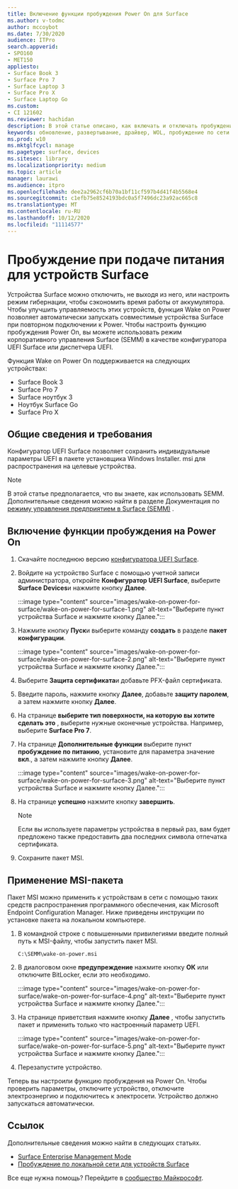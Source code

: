 ```yaml
---
title: Включение функции пробуждения Power On для Surface
ms.author: v-todmc
author: mccoybot
ms.date: 7/30/2020
audience: ITPro
search.appverid:
- SPO160
- MET150
appliesto:
- Surface Book 3
- Surface Pro 7
- Surface Laptop 3
- Surface Pro X
- Surface Laptop Go
ms.custom:
- CI 121602
ms.reviewer: hachidan
description: В этой статье описано, как включать и отключать пробуждение Power On для устройств Surface.
keywords: обновление, развертывание, драйвер, WOL, пробуждение по сети
ms.prod: w10
ms.mktglfcycl: manage
ms.pagetype: surface, devices
ms.sitesec: library
ms.localizationpriority: medium
ms.topic: article
manager: laurawi
ms.audience: itpro
ms.openlocfilehash: dee2a2962cf6b70a1bf11cf597b4d41f4b5568e4
ms.sourcegitcommit: c1efb75e8524193bdc0a5f7496dc23a92ac665c8
ms.translationtype: MT
ms.contentlocale: ru-RU
ms.lasthandoff: 10/12/2020
ms.locfileid: "11114577"
---
```

# Пробуждение при подаче питания для устройств Surface

Устройства Surface можно отключить, не выходя из него, или настроить режим гибернации, чтобы сэкономить время работы от аккумулятора. Чтобы улучшить управляемость этих устройств, функция Wake on Power позволяет автоматически запускать совместимые устройства Surface при повторном подключении к Power. Чтобы настроить функцию пробуждения Power On, вы можете использовать режим корпоративного управления Surface (SEMM) в качестве конфигуратора UEFI Surface или диспетчера UEFI.

Функция Wake on Power On поддерживается на следующих устройствах:

- Surface Book 3
- Surface Pro 7
- Surface ноутбук 3
- Ноутбук Surface Go
- Surface Pro X 


## Общие сведения и требования

Конфигуратор UEFI Surface позволяет сохранить индивидуальные параметры UEFI в пакете установщика Windows Installer. msi для распространения на целевые устройства. 

> [!NOTE]
> В этой статье предполагается, что вы знаете, как использовать SEMM. Дополнительные сведения можно найти в разделе Документация по [режиму управления предприятием в Surface (SEMM)](surface-enterprise-management-mode.md) .

## Включение функции пробуждения на Power On

1.  Скачайте последнюю версию [конфигуратора UEFI Surface](https://www.microsoft.com/download/confirmation.aspx?id=46703).
2.  Войдите на устройство Surface с помощью учетной записи администратора, откройте **Конфигуратор UEFI Surface**, выберите **Surface Devices**и нажмите кнопку **Далее**.

    :::image type="content" source="images/wake-on-power-for-surface/wake-on-power-for-surface-1.png" alt-text="Выберите пункт устройства Surface и нажмите кнопку Далее.":::
3.  Нажмите кнопку **Пуск**и выберите команду **создать** в разделе **пакет конфигурации**.

    :::image type="content" source="images/wake-on-power-for-surface/wake-on-power-for-surface-2.png" alt-text="Выберите пункт устройства Surface и нажмите кнопку Далее.":::
4.  Выберите **Защита сертификата**и добавьте PFX-файл сертификата. 
5. Введите пароль, нажмите кнопку **Далее**, добавьте **защиту паролем**, а затем нажмите кнопку **Далее**.
6.  На странице **выберите тип поверхности, на которую вы хотите сделать это** , выберите нужные оконечные устройства. Например, выберите **Surface Pro 7**.
7.  На странице **Дополнительные функции** выберите пункт **пробуждение по питанию**, установите для параметра значение **вкл**., а затем нажмите кнопку **Далее**.

    :::image type="content" source="images/wake-on-power-for-surface/wake-on-power-for-surface-3.png" alt-text="Выберите пункт устройства Surface и нажмите кнопку Далее."::: 
8.  На странице **успешно** нажмите кнопку **завершить**.

    > [!NOTE]
    > Если вы используете параметры устройства в первый раз, вам будет предложено также предоставить два последних символа отпечатка сертификата. 
9.  Сохраните пакет MSI. 

## Применение MSI-пакета 

Пакет MSI можно применить к устройствам в сети с помощью таких средств распространения программного обеспечения, как Microsoft Endpoint Configuration Manager. Ниже приведены инструкции по установке пакета на локальном компьютере. 

1.  В командной строке с повышенными привилегиями введите полный путь к MSI-файлу, чтобы запустить пакет MSI. 

    ```
    C:\SEMM\wake-on-power.msi 
    ```

2.  В диалоговом окне **предупреждение** нажмите кнопку **ОК** или отключите BitLocker, если это необходимо.

    :::image type="content" source="images/wake-on-power-for-surface/wake-on-power-for-surface-4.png" alt-text="Выберите пункт устройства Surface и нажмите кнопку Далее.":::
3.  На странице приветствия нажмите кнопку **Далее** , чтобы запустить пакет и применить только что настроенный параметр UEFI.

    :::image type="content" source="images/wake-on-power-for-surface/wake-on-power-for-surface-5.png" alt-text="Выберите пункт устройства Surface и нажмите кнопку Далее.":::
4.  Перезапустите устройство. 

Теперь вы настроили функцию пробуждения на Power On. Чтобы проверить параметры, отключите устройство, отключите электроэнергию и подключитесь к электросети. Устройство должно запускаться автоматически. 

## Ссылок

Дополнительные сведения можно найти в следующих статьях. 

- [Surface Enterprise Management Mode](surface-enterprise-management-mode.md)
- [Пробуждение по локальной сети для устройств Surface](wake-on-lan-for-surface-devices.md)

Все еще нужна помощь? Перейдите в [сообщество Майкрософт](https://answers.microsoft.com/).